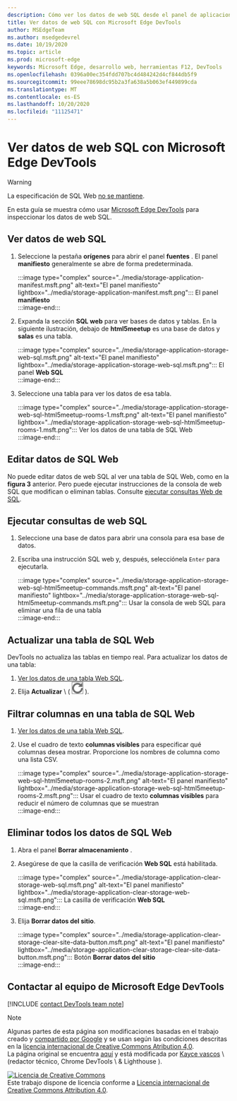 ```yaml
---
description: Cómo ver los datos de web SQL desde el panel de aplicaciones de Microsoft Edge DevTools.
title: Ver datos de web SQL con Microsoft Edge DevTools
author: MSEdgeTeam
ms.author: msedgedevrel
ms.date: 10/19/2020
ms.topic: article
ms.prod: microsoft-edge
keywords: Microsoft Edge, desarrollo web, herramientas F12, DevTools
ms.openlocfilehash: 0396a00ec354fdd707bc4d484242d4cf844db5f9
ms.sourcegitcommit: 99eee78698dc95b2a3fa638a5b063ef449899cda
ms.translationtype: MT
ms.contentlocale: es-ES
ms.lasthandoff: 10/20/2020
ms.locfileid: "11125471"
---
```

<!-- Copyright Kayce Basques 

   Licensed under the Apache License, Version 2.0 (the "License");
   you may not use this file except in compliance with the License.
   You may obtain a copy of the License at

       https://www.apache.org/licenses/LICENSE-2.0

   Unless required by applicable law or agreed to in writing, software
   distributed under the License is distributed on an "AS IS" BASIS,
   WITHOUT WARRANTIES OR CONDITIONS OF ANY KIND, either express or implied.
   See the License for the specific language governing permissions and
   limitations under the License.  -->

# Ver datos de web SQL con Microsoft Edge DevTools  

> [!WARNING]
> La especificación de SQL Web [no se mantiene][W3CWebSQLStatus].  

En esta guía se muestra cómo usar [Microsoft Edge DevTools][MicrosoftEdgeDevTools] para inspeccionar los datos de web SQL.  

## Ver datos de web SQL  

1.  Seleccione la pestaña **orígenes** para abrir el panel **fuentes** .  El panel **manifiesto** generalmente se abre de forma predeterminada.  
    
    :::image type="complex" source="../media/storage-application-manifest.msft.png" alt-text="El panel manifiesto" lightbox="../media/storage-application-manifest.msft.png":::
       El panel **manifiesto**  
    :::image-end:::  
    
1.  Expanda la sección **SQL web** para ver bases de datos y tablas.  En la siguiente ilustración, debajo de **html5meetup** es una base de datos y **salas** es una tabla.  
    
    :::image type="complex" source="../media/storage-application-storage-web-sql.msft.png" alt-text="El panel manifiesto" lightbox="../media/storage-application-storage-web-sql.msft.png":::
       El panel **Web SQL**  
    :::image-end:::  
    
1.  Seleccione una tabla para ver los datos de esa tabla.  
    
    :::image type="complex" source="../media/storage-application-storage-web-sql-html5meetup-rooms-1.msft.png" alt-text="El panel manifiesto" lightbox="../media/storage-application-storage-web-sql-html5meetup-rooms-1.msft.png":::
       Ver los datos de una tabla de SQL Web  
    :::image-end:::  
    
## Editar datos de SQL Web  

No puede editar datos de web SQL al ver una tabla de SQL Web, como en la **figura 3** anterior.  Pero puede ejecutar instrucciones de la consola de web SQL que modifican o eliminan tablas.  Consulte [ejecutar consultas Web de SQL](#run-web-sql-queries).  

## Ejecutar consultas de web SQL  

1.  Seleccione una base de datos para abrir una consola para esa base de datos.  
1.  Escriba una instrucción SQL web y, después, selecciónela `Enter` para ejecutarla.  
    
    :::image type="complex" source="../media/storage-application-storage-web-sql-html5meetup-commands.msft.png" alt-text="El panel manifiesto" lightbox="../media/storage-application-storage-web-sql-html5meetup-commands.msft.png":::
       Usar la consola de web SQL para eliminar una fila de una tabla  
    :::image-end:::  
    
## Actualizar una tabla de SQL Web  

DevTools no actualiza las tablas en tiempo real.  Para actualizar los datos de una tabla:  

1.  [Ver los datos de una tabla Web SQL](#view-web-sql-data).  
1.  Elija **Actualizar** \ ( ![ actualizar ][ImageRefreshIcon] \).  
    
## Filtrar columnas en una tabla de SQL Web  

1.  [Ver los datos de una tabla Web SQL](#view-web-sql-data).  
1.  Use el cuadro de texto **columnas visibles** para especificar qué columnas desea mostrar.  Proporcione los nombres de columna como una lista CSV.  
    
    :::image type="complex" source="../media/storage-application-storage-web-sql-html5meetup-rooms-2.msft.png" alt-text="El panel manifiesto" lightbox="../media/storage-application-storage-web-sql-html5meetup-rooms-2.msft.png":::
       Usar el cuadro de texto **columnas visibles** para reducir el número de columnas que se muestran  
    :::image-end:::  
    
## Eliminar todos los datos de SQL Web  

1.  Abra el panel **Borrar almacenamiento** .  
1.  Asegúrese de que la casilla de verificación **Web SQL** está habilitada.  
    
    :::image type="complex" source="../media/storage-application-clear-storage-web-sql.msft.png" alt-text="El panel manifiesto" lightbox="../media/storage-application-clear-storage-web-sql.msft.png":::
       La casilla de verificación **Web SQL**  
    :::image-end:::  
    
1.  Elija **Borrar datos del sitio**.  
    
    :::image type="complex" source="../media/storage-application-clear-storage-clear-site-data-button.msft.png" alt-text="El panel manifiesto" lightbox="../media/storage-application-clear-storage-clear-site-data-button.msft.png":::
       Botón **Borrar datos del sitio**  
    :::image-end:::  
    
## Contactar al equipo de Microsoft Edge DevTools  

[!INCLUDE [contact DevTools team note](../includes/contact-devtools-team-note.md)]  

<!-- image links -->  

[ImageRefreshIcon]: ../media/refresh-icon.msft.png  

<!-- links -->  

[MicrosoftEdgeDevTools]: ../../devtools-guide-chromium.md "Herramientas para desarrolladores de Microsoft Edge (cromo) | Microsoft docs"  

[W3CWebSQLStatus]: https://w3.org/TR/webdatabase/#status-of-this-document "Base de datos Web SQL | RELATIVA"  

> [!NOTE]
> Algunas partes de esta página son modificaciones basadas en el trabajo creado y [compartido por Google][GoogleSitePolicies] y se usan según las condiciones descritas en la [licencia internacional de Creative Commons Atribution 4,0][CCA4IL].  
> La página original se encuentra [aquí](https://developers.google.com/web/tools/chrome-devtools/storage/websql) y está modificada por [Kayce vascos][KayceBasques] \ (redactor técnico, Chrome DevTools \ & Lighthouse \).  

[![Licencia de Creative Commons][CCby4Image]][CCA4IL]  
Este trabajo dispone de licencia conforme a [Licencia internacional de Creative Commons Attribution 4.0][CCA4IL].  

[CCA4IL]: https://creativecommons.org/licenses/by/4.0  
[CCby4Image]: https://i.creativecommons.org/l/by/4.0/88x31.png  
[GoogleSitePolicies]: https://developers.google.com/terms/site-policies  
[KayceBasques]: https://developers.google.com/web/resources/contributors/kaycebasques  

